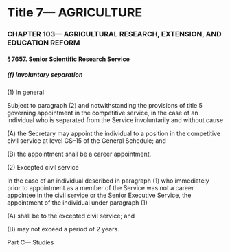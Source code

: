 
# Title 7— AGRICULTURE
### CHAPTER 103— AGRICULTURAL RESEARCH, EXTENSION, AND EDUCATION REFORM
#### § 7657. Senior Scientific Research Service
##### (f) Involuntary separation

(1) In general

Subject to paragraph (2) and notwithstanding the provisions of title 5 governing appointment in the competitive service, in the case of an individual who is separated from the Service involuntarily and without cause

(A) the Secretary may appoint the individual to a position in the competitive civil service at level GS–15 of the General Schedule; and

(B) the appointment shall be a career appointment.

(2) Excepted civil service

In the case of an individual described in paragraph (1) who immediately prior to appointment as a member of the Service was not a career appointee in the civil service or the Senior Executive Service, the appointment of the individual under paragraph (1)

(A) shall be to the excepted civil service; and

(B) may not exceed a period of 2 years.

Part C— Studies
